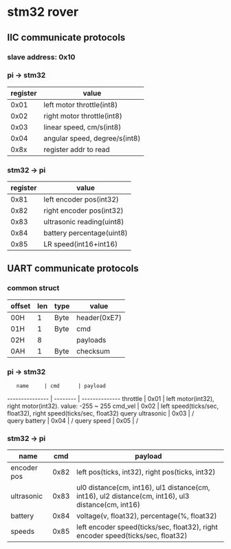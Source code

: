 # stm32 rover

## IIC communicate protocols

### slave address: 0x10

### pi -> stm32

register | value
-------- | --------------
0x01     | left motor throttle(int8)
0x02     | right motor throttle(int8)
0x03     | linear speed, cm/s(int8)
0x04     | angular speed, degree/s(int8)
0x8x     | register addr to read


### stm32 -> pi

register | value
-------- | --------------
0x81     | left encoder pos(int32)
0x82     | right encoder pos(int32)
0x83     | ultrasonic reading(uint8)
0x84     | battery percentage(uint8)
0x85     | LR speed(int16+int16)

## UART communicate protocols

### common struct

offset | len  | type | value
------ | ---- | ---- | --------
00H    | 1    | Byte | header(0xE7)
01H    | 1    | Byte | cmd
02H    | 8    |      | payloads
0AH    | 1    | Byte | checksum

### pi -> stm32

       name     | cmd      | payload
--------------- | -------- | --------------
       throttle | 0x01     | left motor(int32), right motor(int32). value: -255 ~ 255
       cmd_vel  | 0x02     | left speed(ticks/sec, float32), right speed(ticks/sec, float32)
query ultrasonic | 0x03     | /         
  query battery | 0x04     | /
  query speed   | 0x05     | /

### stm32 -> pi

  name     | cmd      | payload
---------- | -------- | --------------
encoder pos| 0x82     | left pos(ticks, int32), right pos(ticks, int32)
ultrasonic | 0x83     | ul0 distance(cm, int16), ul1 distance(cm, int16), ul2 distance(cm, int16), ul3 distance(cm, int16)
  battery  | 0x84     | voltage(v, float32), percentage(%, float32)
    speeds | 0x85     | left encoder speed(ticks/sec, float32), right encoder speed(ticks/sec, float32)